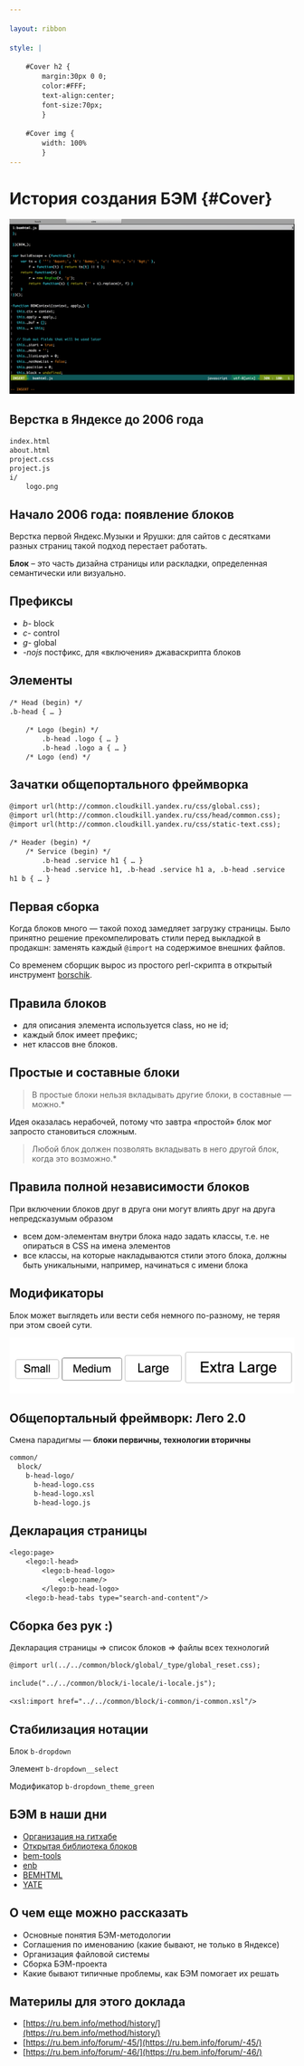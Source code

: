 ```yaml
---

layout: ribbon

style: |

    #Cover h2 {
        margin:30px 0 0;
        color:#FFF;
        text-align:center;
        font-size:70px;
        }

    #Cover img {
        width: 100%
        }
---
```


# История создания БЭМ {#Cover}

![](pictures/cover.png)

## Верстка в Яндексе до 2006 года

    index.html
    about.html
    project.css
    project.js
    i/
        logo.png


## Начало 2006 года: появление блоков

Верстка первой Яндекс.Музыки и Ярушки: для сайтов с десятками разных страниц такой подход перестает работать.

**Блок** – это часть дизайна страницы или раскладки, определенная семантически или визуально.

## Префиксы

- *b-* block
- *с-* control
- *g-* global
- *-nojs* постфикс, для «включения» джаваскрипта блоков

## Элементы

    /* Head (begin) */
    .b-head { … }

        /* Logo (begin) */
            .b-head .logo { … }
            .b-head .logo a { … }
        /* Logo (end) */

## Зачатки общепортального фреймворка

    @import url(http://common.cloudkill.yandex.ru/css/global.css);
    @import url(http://common.cloudkill.yandex.ru/css/head/common.css);
    @import url(http://common.cloudkill.yandex.ru/css/static-text.css);

    /* Header (begin) */
        /* Service (begin) */
            .b-head .service h1 { … }
            .b-head .service h1, .b-head .service h1 a, .b-head .service h1 b { … }

## Первая сборка

Когда блоков много — такой поход замедляет загрузку страницы. Было принятно решение прекомпелировать стили перед выкладкой в продакшн: заменять каждый `@import` на содержимое внешних файлов.

Со временем сборщик вырос из простого perl-скрипта в открытый инструмент [borschik](https://ru.bem.info/tools/optimizers/borschik/).

## Правила блоков

- для описания элемента используется class, но не id;
- каждый блок имеет префикс;
- нет классов вне блоков.

## Простые и составные блоки

> В простые блоки нельзя вкладывать другие блоки, в составные — можно.*

Идея оказалась нерабочей, потому что завтра «простой» блок мог запросто становиться сложным.

> Любой блок должен позволять вкладывать в него другой блок, когда это возможно.*

## Правила полной независимости блоков

При включении блоков друг в друга они могут влиять друг на друга непредсказумым образом

- всем дом-элементам внутри блока надо задать классы, т.е. не опираться в CSS на имена элементов
- все классы, на которые накладываются стили этого блока, должны быть уникальными, например, начинаться с имени блока

## Модификаторы

Блок может выглядеть или вести себя немного по-разному, не теряя при этом своей сути.

![](pictures/buttons.png)

## Общепортальный фреймворк: Лего 2.0

Смена парадигмы — **блоки первичны, технологии вторичны**

    common/
      block/
        b-head-logo/
          b-head-logo.css
          b-head-logo.xsl
          b-head-logo.js

## Декларация страницы

    <lego:page>
        <lego:l-head>
            <lego:b-head-logo>
                <lego:name/>
            </lego:b-head-logo>
        <lego:b-head-tabs type="search-and-content"/>

## Сборка без рук :)

Декларация страницы => список блоков => файлы всех технологий

    @import url(../../common/block/global/_type/global_reset.css);

    include("../../common/block/i-locale/i-locale.js");

    <xsl:import href="../../common/block/i-common/i-common.xsl"/>

## Стабилизация нотации

Блок `b-dropdown`

Элемент `b-dropdown__select`

Модификатор `b-dropdown_theme_green`


## БЭМ в наши дни

- [Организация на гитхабе](https://github.com/bem)
- [Открытая библиотека блоков](https://ru.bem.info/libs/bem-bl/dev/)
- [bem-tools](https://ru.bem.info/tools/bem/bem-tools/)
- [enb](https://github.com/enb-make/enb)
- [BEMHTML](https://ru.bem.info/technology/bemhtml/v2/intro/)
- [YATE](https://github.com/pasaran/yate)

## О чем еще можно рассказать

- Основные понятия БЭМ-методологии
- Соглашения по именованию (какие бывают, не только в Яндексе)
- Организация файловой системы
- Сборка БЭМ-проекта
- Какие бывают типичные проблемы, как БЭМ помогает их решать

## Материлы для этого доклада

- [https://ru.bem.info/method/history/](https://ru.bem.info/method/history/)
- [https://ru.bem.info/forum/-45/](https://ru.bem.info/forum/-45/)
- [https://ru.bem.info/forum/-46/](https://ru.bem.info/forum/-46/)
